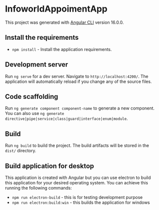 # InfoworldAppoimentApp

This project was generated with [Angular CLI](https://github.com/angular/angular-cli) version 16.0.0.

## Install the requirements

- `npm install` - Install the application requirements.

## Development server

Run `ng serve` for a dev server. Navigate to `http://localhost:4200/`. The application will automatically reload if you change any of the source files.

## Code scaffolding

Run `ng generate component component-name` to generate a new component. You can also use `ng generate directive|pipe|service|class|guard|interface|enum|module`.

## Build

Run `ng build` to build the project. The build artifacts will be stored in the `dist/` directory.


## Build application for desktop

This application is created with Angular but you can use electron to build this application for your desired operating system.
You can achieve this running the following commands:
- `npm run electron-build` - this is for testing development purpose
- `npm run electron:build:win` - this builds the application for windows